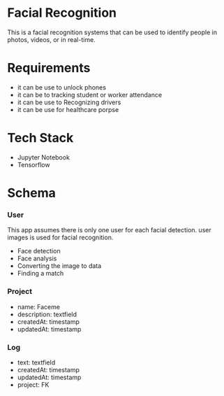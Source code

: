 # Facial Recognition
This is a facial recognition systems that can be used to identify people in photos, videos, or in real-time.

# Requirements
- it can be use to unlock phones
- it can be to tracking student or worker attendance
- it can be use to Recognizing drivers
- it can be use for healthcare porpse


# Tech Stack
- Jupyter Notebook
- Tensorflow


# Schema

### User

This app assumes there is only one user for each facial detection. user images is used for facial recognition.
- Face detection
- Face analysis
- Converting the image to data
- Finding a match

### Project

- name: Faceme
- description: textfield
- createdAt: timestamp
- updatedAt: timestamp

### Log
- text: textfield
- createdAt: timestamp
- updatedAt: timestamp
- project: FK
